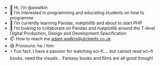 - 👋 Hi, I’m @awatkin
- 👀 I’m interested in programming and educating students on how to programme
- 🌱 I’m currently learning Pandas, matplotlib and about to start PHP
- 💞️ I’m looking to collaborate on Pandas and matplotlib around the T-level Digital Production, Design and Development Specification
- 📫 How to reach me adam.watkin@utcleeds.co.uk
- 😄 Pronouns: he / him
- ⚡ Fun fact: I have a passion for watching sci-fi.... but cannot read sci-fi books, need the visuals... Fantasy books and films are all good though!

<!---
awatkin/awatkin is a ✨ special ✨ repository because its `README.md` (this file) appears on your GitHub profile.
You can click the Preview link to take a look at your changes.
--->
